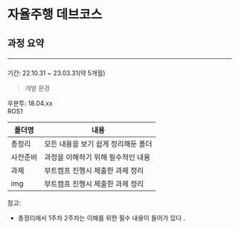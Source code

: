 # 자율주행 데브코스

## 과정 요약 <hr>
기간: 22.10.31 ~ 23.03.31(약 5개월)

> 개발 환경

우분투: 18.04.xx <br>
ROS1

|폴더명|내용|
|---|---|
|총정리|모든 내용을 보기 쉽게 정리해둔 폴더|
|사전준비|과정을 이해하기 위해 필수적인 내용|
|과제|부트캠프 진행시 제출한 과제 정리|
|img|부트캠프 진행시 제출한 과제 정리|

참고:
- 총정리에서 1주차 2주차는 이해를 위한 필수 내용이 들어가 있다 .